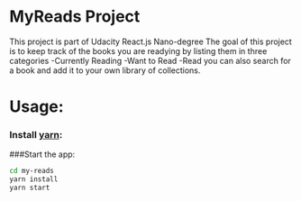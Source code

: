 # MyReads Project

This project is part of Udacity React.js Nano-degree
The goal of this project is to keep track of the books you are readying by listing them in three categories
-Currently Reading
-Want to Read
-Read
you can also search for a book and add it to your own library of collections.

# Usage: 
### Install [yarn](https://yarnpkg.com):

###Start the app: 
```bash
cd my-reads
yarn install
yarn start
```

